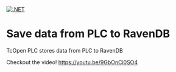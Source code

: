 [![.NET](https://github.com/Inxton/Save-Data-From-Plc-RavenDB/actions/workflows/dotnet.yml/badge.svg?branch=main)](https://github.com/Inxton/Save-Data-From-Plc-RavenDB/actions/workflows/dotnet.yml)

# Save data from PLC to RavenDB
TcOpen PLC stores data from PLC to RavenDB

Checkout the video! https://youtu.be/9GbOnCi0SO4
